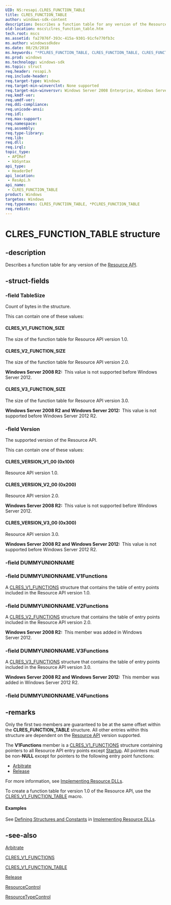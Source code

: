 ```yaml
---
UID: NS:resapi.CLRES_FUNCTION_TABLE
title: CLRES_FUNCTION_TABLE
author: windows-sdk-content
description: Describes a function table for any version of the Resource API.
old-location: mscs\clres_function_table.htm
tech.root: mscs
ms.assetid: fa27076f-393c-415a-9301-91cfe770fb3c
ms.author: windowssdkdev
ms.date: 08/29/2018
ms.keywords: "*PCLRES_FUNCTION_TABLE, CLRES_FUNCTION_TABLE, CLRES_FUNCTION_TABLE structure [Failover Cluster], CLRES_V1_FUNCTION_SIZE, CLRES_V2_FUNCTION_SIZE, CLRES_V3_FUNCTION_SIZE, CLRES_VERSION_V1_00, CLRES_VERSION_V2_00, CLRES_VERSION_V3_00, PCLRES_FUNCTION_TABLE, PCLRES_FUNCTION_TABLE structure pointer [Failover Cluster], _wolf_clres_function_table, mscs.clres_function_table, resapi/CLRES_FUNCTION_TABLE, resapi/PCLRES_FUNCTION_TABLE"
ms.prod: windows
ms.technology: windows-sdk
ms.topic: struct
req.header: resapi.h
req.include-header: 
req.target-type: Windows
req.target-min-winverclnt: None supported
req.target-min-winversvr: Windows Server 2008 Enterprise, Windows Server 2008 Datacenter
req.kmdf-ver: 
req.umdf-ver: 
req.ddi-compliance: 
req.unicode-ansi: 
req.idl: 
req.max-support: 
req.namespace: 
req.assembly: 
req.type-library: 
req.lib: 
req.dll: 
req.irql: 
topic_type:
 - APIRef
 - kbSyntax
api_type:
 - HeaderDef
api_location:
 - ResApi.h
api_name:
 - CLRES_FUNCTION_TABLE
product: Windows
targetos: Windows
req.typenames: CLRES_FUNCTION_TABLE, *PCLRES_FUNCTION_TABLE
req.redist: 
---
```


# CLRES_FUNCTION_TABLE structure


## -description


Describes a function table for any version of the 
    <a href="https://msdn.microsoft.com/764a35dd-a681-4af0-8e2c-281a254a3a30">Resource API</a>.


## -struct-fields




### -field TableSize

Count of bytes in the structure.


This can contain one of these values:





#### CLRES_V1_FUNCTION_SIZE

The size of the function table for Resource API version 1.0.



#### CLRES_V2_FUNCTION_SIZE

The size of the function table for Resource API version 2.0.

<b>Windows Server 2008 R2:  </b>This value is not supported before Windows Server 2012.



#### CLRES_V3_FUNCTION_SIZE

The size of the function table for Resource API version 3.0.

<b>Windows Server 2008 R2 and Windows Server 2012:  </b>This value is not supported before Windows Server 2012 R2.


### -field Version

The supported version of the Resource API.


This can contain one of these values:





#### CLRES_VERSION_V1_00 (0x100)

Resource API version 1.0.



#### CLRES_VERSION_V2_00 (0x200)

Resource API version 2.0.

<b>Windows Server 2008 R2:  </b>This value is not supported before Windows Server 2012.



#### CLRES_VERSION_V3_00 (0x300)

Resource API version 3.0.

<b>Windows Server 2008 R2 and Windows Server 2012:  </b>This value is not supported before Windows Server 2012 R2.


### -field DUMMYUNIONNAME


### -field DUMMYUNIONNAME.V1Functions

A <a href="https://msdn.microsoft.com/54299e92-8b9d-4611-8147-8e7a5e1c8e34">CLRES_V1_FUNCTIONS</a> structure that contains the 
        table of entry points included in the Resource API version 1.0.


### -field DUMMYUNIONNAME.V2Functions

A <a href="https://msdn.microsoft.com/81A5169E-C2AB-4666-9D9F-9DE4A639D0D6">CLRES_V2_FUNCTIONS</a> structure that contains the 
        table of entry points included in the Resource API version 2.0.

<b>Windows Server 2008 R2:  </b>This member was added in Windows Server 2012.


### -field DUMMYUNIONNAME.V3Functions

A <a href="https://msdn.microsoft.com/5D4B5494-5F75-4864-9BA5-EF1A88DFE143">CLRES_V3_FUNCTIONS</a> structure that contains the 
        table of entry points included in the Resource API version 3.0.

<b>Windows Server 2008 R2 and Windows Server 2012:  </b>This member was added in Windows Server 2012 R2.


### -field DUMMYUNIONNAME.V4Functions

 




## -remarks



Only the first two members are guaranteed to be at the same offset within the 
     <b>CLRES_FUNCTION_TABLE</b> structure. All other entries 
     within this structure are dependent on the 
     <a href="https://msdn.microsoft.com/764a35dd-a681-4af0-8e2c-281a254a3a30">Resource API</a> version supported.

The <b>V1Functions</b> member is a 
     <a href="https://msdn.microsoft.com/54299e92-8b9d-4611-8147-8e7a5e1c8e34">CLRES_V1_FUNCTIONS</a> structure containing pointers to 
     all Resource API entry points except <a href="https://msdn.microsoft.com/b07a2c32-2ff5-4917-9bcb-e1cfe445b3b3">Startup</a>. All pointers 
     must be non-<b>NULL</b> except for pointers to the following entry point functions:

<ul>
<li>
<a href="https://msdn.microsoft.com/dc16b785-bbb1-4917-a826-e49445a86c26">Arbitrate</a>
</li>
<li>
<a href="https://msdn.microsoft.com/9e8e4557-b223-4f8f-9393-67f589181754">Release</a>
</li>
</ul>
For more information, see 
     <a href="https://msdn.microsoft.com/400862c3-73c4-443d-bc60-1c1b6b34534f">Implementing Resource DLLs</a>.

To create a function table for version 1.0 of the Resource API, use the 
     <a href="https://msdn.microsoft.com/2c390cbb-3bff-4850-9496-8991c112c233">CLRES_V1_FUNCTION_TABLE</a> macro.


#### Examples

See <a href="https://msdn.microsoft.com/20b150b4-293f-408b-888e-bac2b2fa4fb8">Defining Structures and Constants</a> 
      in <a href="https://msdn.microsoft.com/400862c3-73c4-443d-bc60-1c1b6b34534f">Implementing Resource DLLs</a>.

<div class="code"></div>



## -see-also




<a href="https://msdn.microsoft.com/dc16b785-bbb1-4917-a826-e49445a86c26">Arbitrate</a>



<a href="https://msdn.microsoft.com/54299e92-8b9d-4611-8147-8e7a5e1c8e34">CLRES_V1_FUNCTIONS</a>



<a href="https://msdn.microsoft.com/2c390cbb-3bff-4850-9496-8991c112c233">CLRES_V1_FUNCTION_TABLE</a>



<a href="https://msdn.microsoft.com/9e8e4557-b223-4f8f-9393-67f589181754">Release</a>



<a href="https://msdn.microsoft.com/a9c64471-41fa-4101-9a02-ad57add8124c">ResourceControl</a>



<a href="https://msdn.microsoft.com/dc4a6e6e-f968-4502-88d0-dc692341528d">ResourceTypeControl</a>
 

 

